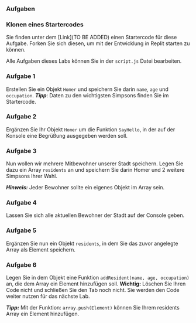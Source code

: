 ### Aufgaben

### Klonen eines Startercodes

Sie finden unter dem [Link](TO BE ADDED) einen Startercode für diese Aufgabe. Forken Sie sich diesen, um mit der Entwicklung in Replit starten zu können.

Alle Aufgaben dieses Labs können Sie in der `script.js` Datei bearbeiten.

### Aufgabe 1

Erstellen Sie ein Objekt `Homer` und speichern Sie darin `name`, `age` und `occupation`.
***Tipp***: Daten zu den wichtigsten Simpsons finden Sie im Startercode.

### Aufgabe 2
Ergänzen Sie Ihr Objekt `Homer` um die Funktion `SayHello`, in der auf der Konsole eine Begrüßung ausgegeben werden soll.

### Aufgabe 3
Nun wollen wir mehrere Mitbewohner unserer Stadt speichern. Legen Sie dazu ein Array `residents` an und speichern Sie darin Homer und 2 weitere Simpsons Ihrer Wahl.

***Hinweis:*** Jeder Bewohner sollte ein eigenes Objekt im Array sein.

### Aufgabe 4
Lassen Sie sich alle aktuellen Bewohner der Stadt auf der Console geben. 

### Aufgabe 5
Ergänzen Sie nun ein Objekt `residents`, in dem Sie das zuvor angelegte Array als Element speichern.

### Aufgabe 6
Legen Sie in dem Objekt eine Funktion `addResident(name, age, occupation)` an, die dem Array ein Element hinzufügen soll.
**Wichtig:** Löschen Sie Ihren Code nicht und schließen Sie den Tab noch nicht. Sie werden den Code weiter nutzen für das nächste Lab.

***Tipp:*** Mit der Funktion: `array.push(Element)` können Sie Ihrem residents Array ein Element hinzufügen.